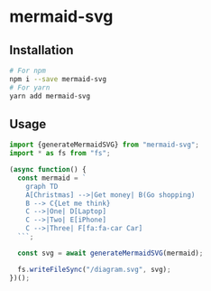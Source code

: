 # mermaid-svg

## Installation

```bash
# For npm
npm i --save mermaid-svg
# For yarn
yarn add mermaid-svg
```

## Usage

```typescript
import {generateMermaidSVG} from "mermaid-svg";
import * as fs from "fs";

(async function() {
  const mermaid = `
    graph TD
    A[Christmas] -->|Get money| B(Go shopping)
    B --> C{Let me think}
    C -->|One| D[Laptop]
    C -->|Two| E[iPhone]
    C -->|Three| F[fa:fa-car Car]
  ```;

  const svg = await generateMermaidSVG(mermaid);

  fs.writeFileSync("/diagram.svg", svg);
})();
